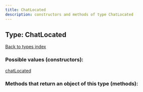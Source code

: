 ```yaml
---
title: ChatLocated
description: constructors and methods of type ChatLocated
---
```

## Type: ChatLocated  
[Back to types index](index.md)



### Possible values (constructors):

[chatLocated](../constructors/chatLocated.md)  



### Methods that return an object of this type (methods):



